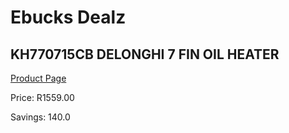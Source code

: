 
# Ebucks Dealz
## KH770715CB DELONGHI 7 FIN OIL HEATER
[Product Page](https://www.ebucks.com/web/shop/productSelected.do?prodId=1191161503&catId=1157551316)

Price: R1559.00

Savings: 140.0


	